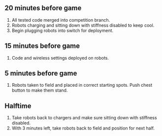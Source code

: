 ## 20 minutes before game ##
1. All tested code merged into competition branch.
2. Robots charging and sitting down with stiffness disabled to keep cool.
3. Begin plugging robots into switch for deployment.

## 15 minutes before game ##
1. Code and wireless settings deployed on robots.

## 5 minutes before game ##
1. Robots taken to field and placed in correct starting spots. Push chest button to make them stand.

## Halftime ##
1. Take robots back to chargers and make sure sitting down with stiffness disabled.
2. With 3 minutes left, take robots back to field and position for next half.

